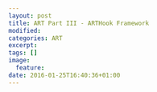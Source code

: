 ```yaml
---
layout: post
title: ART Part III - ARTHook Framework
modified:
categories: ART
excerpt:
tags: []
image:
  feature:
date: 2016-01-25T16:40:36+01:00
---
```


